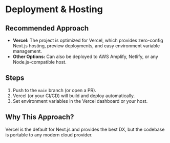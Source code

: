 # Deployment & Hosting

## Recommended Approach
- **Vercel:** The project is optimized for Vercel, which provides zero-config Next.js hosting, preview deployments, and easy environment variable management.
- **Other Options:** Can also be deployed to AWS Amplify, Netlify, or any Node.js-compatible host.

## Steps
1. Push to the `main` branch (or open a PR).
2. Vercel (or your CI/CD) will build and deploy automatically.
3. Set environment variables in the Vercel dashboard or your host.

## Why This Approach?
Vercel is the default for Next.js and provides the best DX, but the codebase is portable to any modern cloud provider. 